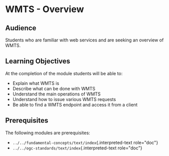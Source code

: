 # WMTS - Overview

## Audience

Students who are familiar with web services and are seeking an overview
of WMTS.

## Learning Objectives

At the completion of the module students will be able to:

-   Explain what WMTS is
-   Describe what can be done with WMTS
-   Understand the main operations of WMTS
-   Understand how to issue various WMTS requests
-   Be able to find a WMTS endpoint and access it from a client

## Prerequisites

The following modules are prerequisites:

-   `../../fundamental-concepts/text/index`{.interpreted-text
    role="doc"}
-   `../../ogc-standards/text/index`{.interpreted-text role="doc"}
